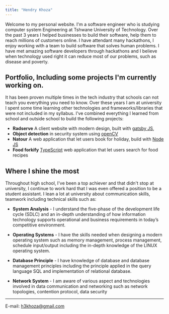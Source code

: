 ```yaml
--- 
title: "Hendry Khoza"
---  
```



Welcome to my personal website. I'm a software engineer who is studying 
computer system Engineering at Tshwane University of Technology. Over the past
3 years I helped businesses to build their software, help them to reach
millions of customers online. I have attendant many hackathons, I enjoy working
with a team to build software that solves human problems. I have met amazing software developers through hackathons and I believe when technology used right
it can reduce most of our problems, such as disease and poverty.

## Portfolio, Including some projects I'm currently working on.
It has been proven multiple times in the tech industry that schools can not
teach you everything you need to know. Over these years I am at university
I spent some time learning other technologies and frameworks/libraries that
were not included in my syllabus. I've combined everything I learned from
school and outside school to build the following projects:

- **Radserve** A client website with modern design, built with [gatsby JS](https://www.gatsbyjs.com/),
- **Object detection** in security system using [openCV](https://opencv.org/)
- **Natour** A web application that let users book for holiday, build with [Node JS](https://nodejs.org/en/)
- **Food forkify** [TypeScript](https://www.typescriptlang.org/) web application that let users search for food recipes

## Where I shine the most
Throughout high school, I've been a top achiever and
that didn't stop at university, I continue to work hard that I was even offered
a position to be a student assistant. I lean a lot at university  about
communication skills, teamwork including technical skills such as:

- **System Analysis** - I understand the five-phase of the development life
  cycle (SDLC) and an in-depth understanding of how information technology
  supports operational and business requirements in today’s competitive
  environment.

- **Operating Systems** - I have the skills needed when designing a modern
  operating system such as memory management, process management, schedule
  input/output including the in-depth knowledge of the LINUX operating system.

- **Database Principle** - I have knowledge of database and database management
  principles including the principle applied in the query language SQL and
  implementation of relational database.

- **Network System** - I am aware of various aspect and technologies involved
  in data communication and networking such as network topologies, contention
  protocol, data security


---
E-mail: [h3khoza@gmail.com](https://www.google.com)

